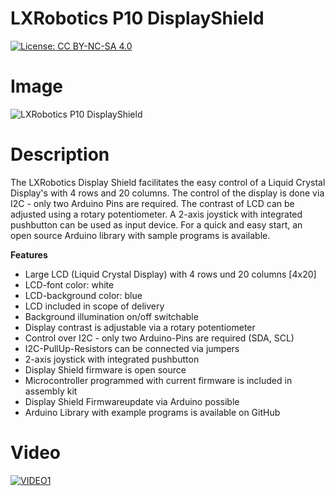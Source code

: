 LXRobotics P10 DisplayShield
============================

[![License: CC BY-NC-SA 4.0](https://img.shields.io/badge/License-CC%20BY--NC--SA%204.0-lightgrey.svg)](http://creativecommons.org/licenses/by-nc-sa/4.0/)

# Image

![LXRobotics P10 DisplayShield](https://www.lxrobotics.com/wp-content/uploads/mz_af_p10_side_small.jpg)

# Description

The LXRobotics Display Shield facilitates the easy control of a Liquid Crystal Display's with 4 rows and 20 columns. The control of the display is done via I2C - only two Arduino Pins are required. The contrast of LCD can be adjusted using a rotary potentiometer. A 2-axis joystick with integrated pushbutton can be used as input device. For a quick and easy start, an open source Arduino library with sample programs is available.

**Features**

* Large LCD (Liquid Crystal Display) with 4 rows und 20 columns [4x20] 
* LCD-font color: white
* LCD-background color: blue
* LCD included in scope of delivery
* Background illumination on/off switchable
* Display contrast is adjustable via a rotary potentiometer
* Control over I2C - only two Arduino-Pins are required (SDA, SCL)
* I2C-PullUp-Resistors can be connected via jumpers
* 2-axis joystick with integrated pushbutton
* Display Shield firmware is open source
* Microcontroller programmed with current firmware is included in assembly kit
* Display Shield Firmwareupdate via Arduino possible
* Arduino Library with example programs is available on GitHub

# Video

[![VIDEO1](http://img.youtube.com/vi/QAzBaSF0INM/0.jpg)](https://www.youtube.com/watch?v=QAzBaSF0INM "LXRobotics Displayshield")
